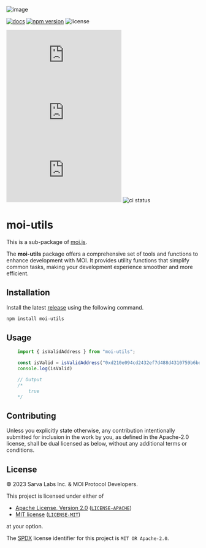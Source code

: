 ![image](https://moi-polo.s3.amazonaws.com/banner.png)

[latestrelease]: https://github.com/sarvalabs/moi.js/releases/latest
[issueslink]: https://github.com/sarvalabs/moi.js/issues
[pullslink]: https://github.com/sarvalabs/moi.js/pulls
[pkgdocs]: https://docs.moi.technology/docs/build/packages/moi.js

[![docs](https://img.shields.io/badge/npm-documentation-red?style=for-the-badge)][pkgdocs]
[![npm version](https://img.shields.io/npm/v/moi.js.svg?style=for-the-badge)](https://npmjs.com/moi.js)
![license](https://img.shields.io/badge/license-MIT%2FApache--2.0-informational?style=for-the-badge)

[![latest tag](https://img.shields.io/github/v/tag/sarvalabs/moi.js?color=blue&label=latest%20tag&sort=semver&style=for-the-badge)][latestrelease]
[![issue count](https://img.shields.io/github/issues/sarvalabs/moi.js?style=for-the-badge&color=yellow)][issueslink]
[![pulls count](https://img.shields.io/github/issues-pr/sarvalabs/moi.js?style=for-the-badge&color=brightgreen)][pullslink]
![ci status](https://img.shields.io/github/actions/workflow/status/sarvalabs/moi.js/ci.yml?label=ci&style=for-the-badge)


# moi-utils

This is a sub-package of [moi.js](https://github.com/sarvalabs/moi.js).

The **moi-utils** package offers a comprehensive set of tools and functions to enhance development with MOI. It provides utility functions that simplify common tasks, making your development experience smoother and more efficient.

## Installation
Install the latest [release](https://github.com/sarvalabs/moi.js/releases) using the following command.

```sh
npm install moi-utils
```

## Usage

```javascript
    import { isValidAddress } from "moi-utils";

    const isValid = isValidAddress("0xd210e094cd2432ef7d488d4310759b6bd81a0cda35a5fcce3dab87c0a841bdba")
    console.log(isValid)

    // Output
    /*
        true
    */
```

## Contributing
Unless you explicitly state otherwise, any contribution intentionally submitted
for inclusion in the work by you, as defined in the Apache-2.0 license, shall be
dual licensed as below, without any additional terms or conditions.

## License
&copy; 2023 Sarva Labs Inc. & MOI Protocol Developers.

This project is licensed under either of
- [Apache License, Version 2.0](https://www.apache.org/licenses/LICENSE-2.0) ([`LICENSE-APACHE`](LICENSE-APACHE))
- [MIT license](https://opensource.org/licenses/MIT) ([`LICENSE-MIT`](LICENSE-MIT))

at your option.

The [SPDX](https://spdx.dev) license identifier for this project is `MIT OR Apache-2.0`.
